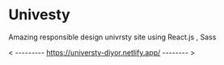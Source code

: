 # Univesty
Amazing responsible design univrsty site using React.js , Sass

< --------- https://universty-diyor.netlify.app/ -------- >
